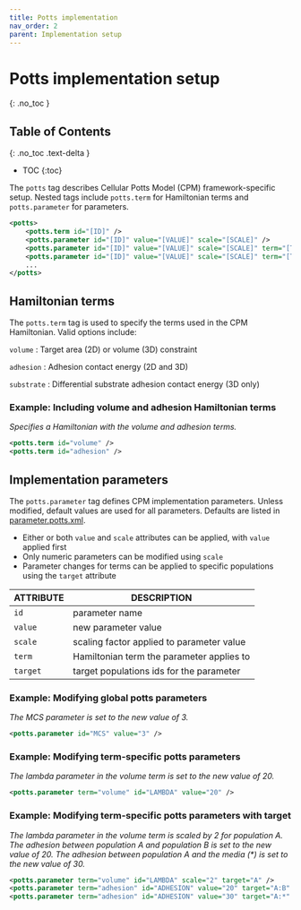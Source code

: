```yaml
---
title: Potts implementation
nav_order: 2
parent: Implementation setup
---
```


# Potts implementation setup
{: .no_toc }

## Table of Contents
{: .no_toc .text-delta }

- TOC
{:toc}

The `potts` tag describes Cellular Potts Model (CPM) framework-specific setup.
Nested tags include `potts.term` for Hamiltonian terms and `potts.parameter` for parameters.

```xml
<potts>
    <potts.term id="[ID]" />
    <potts.parameter id="[ID]" value="[VALUE]" scale="[SCALE]" />
    <potts.parameter id="[ID]" value="[VALUE]" scale="[SCALE]" term="[TERM]" />
    <potts.parameter id="[ID]" value="[VALUE]" scale="[SCALE]" term="[TERM]" target="[TARGET]" />
    ...
</potts>
```

## Hamiltonian terms

The `potts.term` tag is used to specify the terms used in the CPM Hamiltonian.
Valid options include:

`volume`
: Target area (2D) or volume (3D) constraint

`adhesion`
: Adhesion contact energy (2D and 3D)

`substrate`
: Differential substrate adhesion contact energy (3D only)

### Example: Including volume and adhesion Hamiltonian terms

_Specifies a Hamiltonian with the volume and adhesion terms._

```xml
<potts.term id="volume" />
<potts.term id="adhesion" />
```

## Implementation parameters

The `potts.parameter` tag defines CPM implementation parameters.
Unless modified, default values are used for all parameters.
Defaults are listed in [parameter.potts.xml](https://github.com/bagherilab/ARCADE/blob/main/src/arcade/potts/parameter.potts.xml).

- Either or both `value` and `scale` attributes can be applied, with `value` applied first
- Only numeric parameters can be modified using `scale`
- Parameter changes for terms can be applied to specific populations using the `target` attribute

| ATTRIBUTE | DESCRIPTION                               |
| --------- | ----------------------------------------- |
| `id`      | parameter name                            |
| `value`   | new parameter value                       |
| `scale`   | scaling factor applied to parameter value |
| `term`    | Hamiltonian term the parameter applies to |
| `target`  | target populations ids for the parameter  |

### Example: Modifying global potts parameters

_The MCS parameter is set to the new value of 3._

```xml
<potts.parameter id="MCS" value="3" />
```

### Example: Modifying term-specific potts parameters

_The lambda parameter in the volume term is set to the new value of 20._

```xml
<potts.parameter term="volume" id="LAMBDA" value="20" />
```

### Example: Modifying term-specific potts parameters with target

_The lambda parameter in the volume term is scaled by 2 for population A. The adhesion between population A and population B is set to the new value of 20. The adhesion between population A and the media (*) is set to the new value of 30._

```xml
<potts.parameter term="volume" id="LAMBDA" scale="2" target="A" />
<potts.parameter term="adhesion" id="ADHESION" value="20" target="A:B" />
<potts.parameter term="adhesion" id="ADHESION" value="30" target="A:*" />
```
